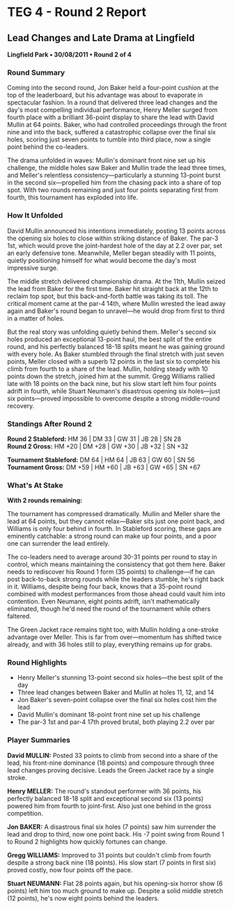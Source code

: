 # TEG 4 - Round 2 Report

## Lead Changes and Late Drama at Lingfield
**Lingfield Park • 30/08/2011 • Round 2 of 4**

### Round Summary

Coming into the second round, Jon Baker held a four-point cushion at the top of the leaderboard, but his advantage was about to evaporate in spectacular fashion. In a round that delivered three lead changes and the day's most compelling individual performance, Henry Meller surged from fourth place with a brilliant 36-point display to share the lead with David Mullin at 64 points. Baker, who had controlled proceedings through the front nine and into the back, suffered a catastrophic collapse over the final six holes, scoring just seven points to tumble into third place, now a single point behind the co-leaders.

The drama unfolded in waves: Mullin's dominant front nine set up his challenge, the middle holes saw Baker and Mullin trade the lead three times, and Meller's relentless consistency—particularly a stunning 13-point burst in the second six—propelled him from the chasing pack into a share of top spot. With two rounds remaining and just four points separating first from fourth, this tournament has exploded into life.

### How It Unfolded

David Mullin announced his intentions immediately, posting 13 points across the opening six holes to close within striking distance of Baker. The par-3 1st, which would prove the joint-hardest hole of the day at 2.2 over par, set an early defensive tone. Meanwhile, Meller began steadily with 11 points, quietly positioning himself for what would become the day's most impressive surge.

The middle stretch delivered championship drama. At the 11th, Mullin seized the lead from Baker for the first time. Baker hit straight back at the 12th to reclaim top spot, but this back-and-forth battle was taking its toll. The critical moment came at the par-4 14th, where Mullin wrested the lead away again and Baker's round began to unravel—he would drop from first to third in a matter of holes.

But the real story was unfolding quietly behind them. Meller's second six holes produced an exceptional 13-point haul, the best split of the entire round, and his perfectly balanced 18-18 splits meant he was gaining ground with every hole. As Baker stumbled through the final stretch with just seven points, Meller closed with a superb 12 points in the last six to complete his climb from fourth to a share of the lead. Mullin, holding steady with 10 points down the stretch, joined him at the summit. Gregg Williams rallied late with 18 points on the back nine, but his slow start left him four points adrift in fourth, while Stuart Neumann's disastrous opening six holes—just six points—proved impossible to overcome despite a strong middle-round recovery.

### Standings After Round 2

**Round 2 Stableford:** HM 36 | DM 33 | GW 31 | JB 28 | SN 28  
**Round 2 Gross:** HM +20 | DM +28 | GW +30 | JB +32 | SN +32

**Tournament Stableford:** DM 64 | HM 64 | JB 63 | GW 60 | SN 56  
**Tournament Gross:** DM +59 | HM +60 | JB +63 | GW +65 | SN +67

### What's At Stake

**With 2 rounds remaining:**

The tournament has compressed dramatically. Mullin and Meller share the lead at 64 points, but they cannot relax—Baker sits just one point back, and Williams is only four behind in fourth. In Stableford scoring, these gaps are eminently catchable: a strong round can make up four points, and a poor one can surrender the lead entirely.

The co-leaders need to average around 30-31 points per round to stay in control, which means maintaining the consistency that got them here. Baker needs to rediscover his Round 1 form (35 points) to challenge—if he can post back-to-back strong rounds while the leaders stumble, he's right back in it. Williams, despite being four back, knows that a 35-point round combined with modest performances from those ahead could vault him into contention. Even Neumann, eight points adrift, isn't mathematically eliminated, though he'd need the round of the tournament while others faltered.

The Green Jacket race remains tight too, with Mullin holding a one-stroke advantage over Meller. This is far from over—momentum has shifted twice already, and with 36 holes still to play, everything remains up for grabs.

### Round Highlights

- Henry Meller's stunning 13-point second six holes—the best split of the day
- Three lead changes between Baker and Mullin at holes 11, 12, and 14
- Jon Baker's seven-point collapse over the final six holes cost him the lead
- David Mullin's dominant 18-point front nine set up his challenge
- The par-3 1st and par-4 17th proved brutal, both playing 2.2 over par

### Player Summaries

**David MULLIN:** Posted 33 points to climb from second into a share of the lead, his front-nine dominance (18 points) and composure through three lead changes proving decisive. Leads the Green Jacket race by a single stroke.

**Henry MELLER:** The round's standout performer with 36 points, his perfectly balanced 18-18 split and exceptional second six (13 points) powered him from fourth to joint-first. Also just one behind in the gross competition.

**Jon BAKER:** A disastrous final six holes (7 points) saw him surrender the lead and drop to third, now one point back. His -7 point swing from Round 1 to Round 2 highlights how quickly fortunes can change.

**Gregg WILLIAMS:** Improved to 31 points but couldn't climb from fourth despite a strong back nine (18 points). His slow start (7 points in first six) proved costly, now four points off the pace.

**Stuart NEUMANN:** Flat 28 points again, but his opening-six horror show (6 points) left him too much ground to make up. Despite a solid middle stretch (12 points), he's now eight points behind the leaders.


